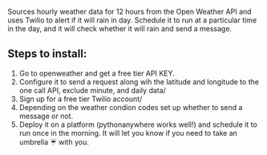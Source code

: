 <title>Rain 🌧️ alert App</title>

Sources hourly weather data for 12 hours from the Open Weather API and uses Twilio to alert if it will rain in day. 
Schedule it to run at a particular time in the day, and it will check whether it will rain and send a message.

<h2>Steps to install:</h2>
<ol>
  <li>Go to openweather and get a free tier API KEY.</li>
  <li>Configure it to send a request along wih the latitude and longitude to the one call API, exclude minute, and daily data/</li>
  <li>Sign up for a free tier Twilio account/</li>
  <li>Depending on the weather condion codes set up whether to send a message or not.</li>
  <li>Deploy it on a platform (pythonanywhere works well!) and schedule it to run once in the morning. It will let you know if you need to take an umbrella ☔ with you.</li>
</ol>
